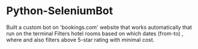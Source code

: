 # Python-SeleniumBot
Built a custom bot on 'bookings.com' website that works automatically that run on the terminal 
Filters hotel rooms based on which dates (from-to) , where and also filters above 5-star rating with minimal cost.

